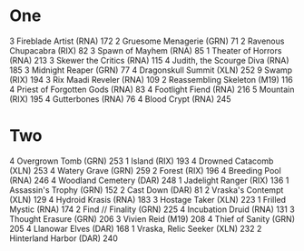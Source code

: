 # One

3 Fireblade Artist (RNA) 172
2 Gruesome Menagerie (GRN) 71
2 Ravenous Chupacabra (RIX) 82
3 Spawn of Mayhem (RNA) 85
1 Theater of Horrors (RNA) 213
3 Skewer the Critics (RNA) 115
4 Judith, the Scourge Diva (RNA) 185
3 Midnight Reaper (GRN) 77
4 Dragonskull Summit (XLN) 252
9 Swamp (RIX) 194
3 Rix Maadi Reveler (RNA) 109
2 Reassembling Skeleton (M19) 116
4 Priest of Forgotten Gods (RNA) 83
4 Footlight Fiend (RNA) 216
5 Mountain (RIX) 195
4 Gutterbones (RNA) 76
4 Blood Crypt (RNA) 245

# Two

4 Overgrown Tomb (GRN) 253
1 Island (RIX) 193
4 Drowned Catacomb (XLN) 253
4 Watery Grave (GRN) 259
2 Forest (RIX) 196
4 Breeding Pool (RNA) 246
4 Woodland Cemetery (DAR) 248
1 Jadelight Ranger (RIX) 136
1 Assassin's Trophy (GRN) 152
2 Cast Down (DAR) 81
2 Vraska's Contempt (XLN) 129
4 Hydroid Krasis (RNA) 183
3 Hostage Taker (XLN) 223
1 Frilled Mystic (RNA) 174
2 Find // Finality (GRN) 225
4 Incubation Druid (RNA) 131
3 Thought Erasure (GRN) 206
3 Vivien Reid (M19) 208
4 Thief of Sanity (GRN) 205
4 Llanowar Elves (DAR) 168
1 Vraska, Relic Seeker (XLN) 232
2 Hinterland Harbor (DAR) 240
